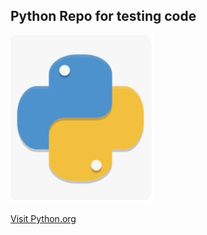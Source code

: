 ## Python Repo for testing code

![Certificate Image](https://github.com/WakeSurfin1/Python/raw/master/pythonicon.jpg)

[Visit Python.org](https://www.python.org/)
